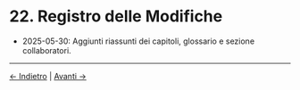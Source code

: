 # 22. Registro delle Modifiche

- 2025-05-30: Aggiunti riassunti dei capitoli, glossario e sezione collaboratori.

---
<div class="navigation-links">
<a href="21_Collaboratori.md" class="nav-link prev-link">← Indietro</a> | <a href="23_Riferimenti_e_Fonti.md" class="nav-link next-link">Avanti →</a>
</div>

